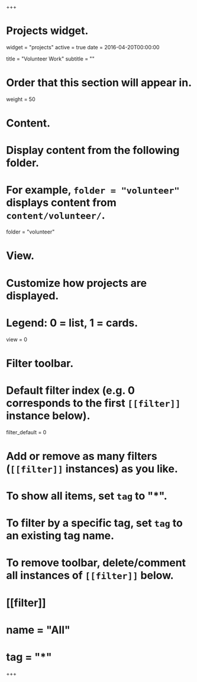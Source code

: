 +++
# Projects widget.
widget = "projects"
active = true
date = 2016-04-20T00:00:00

title = "Volunteer Work"
subtitle = ""

# Order that this section will appear in.
weight = 50

# Content.
# Display content from the following folder.
# For example, `folder = "volunteer"` displays content from `content/volunteer/`.
folder = "volunteer"

# View.
# Customize how projects are displayed.
# Legend: 0 = list, 1 = cards.
view = 0

# Filter toolbar.

# Default filter index (e.g. 0 corresponds to the first `[[filter]]` instance below).
filter_default = 0

# Add or remove as many filters (`[[filter]]` instances) as you like.
# To show all items, set `tag` to "*".
# To filter by a specific tag, set `tag` to an existing tag name.
# To remove toolbar, delete/comment all instances of `[[filter]]` below.
# [[filter]]
#   name = "All"
#   tag = "*"


+++

